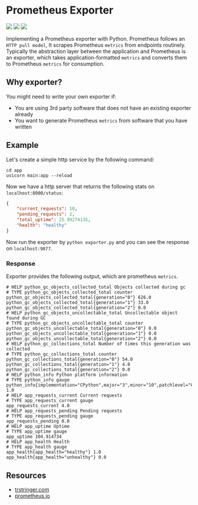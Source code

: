 # Prometheus Exporter

![](https://img.shields.io/badge/type-exporter-red)
![](https://img.shields.io/badge/language-python-blue)
![](https://img.shields.io/badge/platform-prometheus-orange)

Implementing a Prometheus exporter with Python. Prometheus follows an ```HTTP pull model```,
It scrapes Prometheus ```metrics``` from endpoints routinely. Typically the abstraction layer between the application and Prometheus is an exporter,
which takes application-formatted ```metrics``` and converts them to Prometheus ```metrics``` for consumption.

## Why exporter?

You might need to write your own exporter if:

- You are using 3rd party software that does not have an existing exporter already
- You want to generate Prometheus ```metrics``` from software that you have written

## Example

Let's create a simple http service by the following command:

```shell
cd app
uvicorn main:app --reload
```

Now we have a http server that returns the following stats on ```localhost:8000/status```:

```json
{
    "current_requests": 10,
    "pending_requests": 2,
    "total_uptime": 25.99274135,
    "health": "healthy"
}
```

Now run the exporter by ```python exporter.py``` and you can see the response on ```localhost:9877```.

### Response

Exporter provides the following output, which are prometheus ```metrics```.

```shell
# HELP python_gc_objects_collected_total Objects collected during gc
# TYPE python_gc_objects_collected_total counter
python_gc_objects_collected_total{generation="0"} 626.0
python_gc_objects_collected_total{generation="1"} 33.0
python_gc_objects_collected_total{generation="2"} 0.0
# HELP python_gc_objects_uncollectable_total Uncollectable object found during GC
# TYPE python_gc_objects_uncollectable_total counter
python_gc_objects_uncollectable_total{generation="0"} 0.0
python_gc_objects_uncollectable_total{generation="1"} 0.0
python_gc_objects_uncollectable_total{generation="2"} 0.0
# HELP python_gc_collections_total Number of times this generation was collected
# TYPE python_gc_collections_total counter
python_gc_collections_total{generation="0"} 54.0
python_gc_collections_total{generation="1"} 4.0
python_gc_collections_total{generation="2"} 0.0
# HELP python_info Python platform information
# TYPE python_info gauge
python_info{implementation="CPython",major="3",minor="10",patchlevel="0",version="3.10.0"} 1.0
# HELP app_requests_current Current requests
# TYPE app_requests_current gauge
app_requests_current 4.0
# HELP app_requests_pending Pending requests
# TYPE app_requests_pending gauge
app_requests_pending 0.0
# HELP app_uptime Uptime
# TYPE app_uptime gauge
app_uptime 104.914734
# HELP app_health Health
# TYPE app_health gauge
app_health{app_health="healthy"} 1.0
app_health{app_health="unhealthy"} 0.0
```

## Resources

- [trstringer.com](https://trstringer.com/quick-and-easy-prometheus-exporter/)
- [prometheus.io](https://prometheus.io/)

